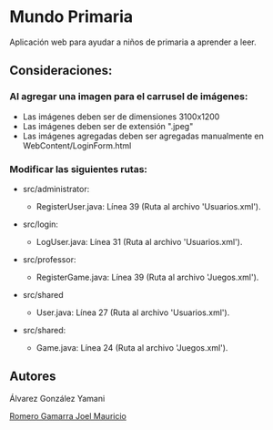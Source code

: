 # Mundo Primaria

Aplicación web para ayudar a niños de primaria a aprender a leer.

## Consideraciones:

### Al agregar una imagen para el carrusel de imágenes:

- Las imágenes deben ser de dimensiones 3100x1200
- Las imágenes deben ser de extensión ".jpeg"
- Las imágenes agregadas deben ser agregadas manualmente en WebContent/LoginForm.html

### Modificar las siguientes rutas:

- src/administrator:
  - RegisterUser.java: Línea 39 (Ruta al archivo 'Usuarios.xml').

- src/login:
  - LogUser.java: Línea 31 (Ruta al archivo 'Usuarios.xml').

- src/professor:
  - RegisterGame.java: Línea 39 (Ruta al archivo 'Juegos.xml').

- src/shared
  - User.java: Línea 27 (Ruta al archivo 'Usuarios.xml').

- src/shared:
  - Game.java: Línea 24 (Ruta al archivo 'Juegos.xml').

## Autores

Álvarez González Yamani

[Romero Gamarra Joel Mauricio](https://github.com/JoelRomero97)
